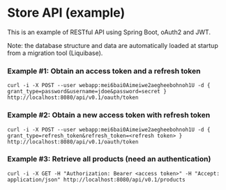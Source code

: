 # Store API (example)

This is an example of RESTful API using Spring Boot, oAuth2 and JWT.

Note: the database structure and data are automatically loaded at startup from a migration tool (Liquibase).

### Example #1: Obtain an access token and a refresh token
``
curl -i -X POST --user webapp:mei6bai0Aimeiwe2aegheebohnoh1U -d { grant_type=password&username=jdoe&password=secret } http://localhost:8080/api/v0.1/oauth/token
``

### Example #2: Obtain a new access token with refresh token
``
curl -i -X POST --user webapp:mei6bai0Aimeiwe2aegheebohnoh1U -d { grant_type=refresh_token&refresh_token=<refresh token> } http://localhost:8080/api/v0.1/oauth/token
``

### Example #3: Retrieve all products (need an authentication)
``
curl -i -X GET -H "Authorization: Bearer <access token>" -H "Accept: application/json" http://localhost:8080/api/v0.1/products
``




